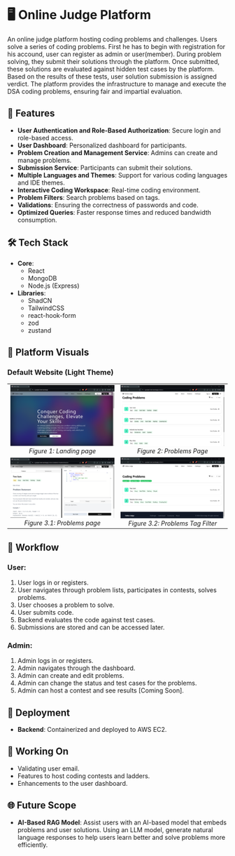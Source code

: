 # 🖥️ Online Judge Platform

An online judge platform hosting coding problems and challenges. Users solve a series of coding problems. First he has to begin with registration for his accound, user can register as admin or user(member). During problem solving, they submit their solutions through the platform. Once submitted, these solutions are evaluated against hidden test cases by the platform. Based on the results of these tests, user solution submission is assigned verdict. The platform provides the infrastructure to manage and execute the DSA coding problems, ensuring fair and impartial evaluation.

## 🌟 Features

- **User Authentication and Role-Based Authorization**: Secure login and role-based access.
- **User Dashboard**: Personalized dashboard for participants.
- **Problem Creation and Management Service**: Admins can create and manage problems.
- **Submission Service**: Participants can submit their solutions.
- **Multiple Languages and Themes**: Support for various coding languages and IDE themes.
- **Interactive Coding Workspace**: Real-time coding environment.
- **Problem Filters**: Search problems based on tags.
- **Validations**: Ensuring the correctness of passwords and code.
- **Optimized Queries**: Faster response times and reduced bandwidth consumption.

## 🛠️ Tech Stack

- **Core**:
  - React
  - MongoDB
  - Node.js (Express)
- **Libraries**:
  - ShadCN
  - TailwindCSS
  - react-hook-form
  - zod
  - zustand

## 🎨 Platform Visuals
### Default Website (Light Theme)
<div align="center">
  <table>
    <tr>
      <td align="center">
        <img src="https://github.com/DeveHk/OJ-Project-MERN/blob/main/Assets/OJ/xl/Light/landing.png?raw=true" alt="Landing page" style="width: 300px;"/>
        <br />
        <em>Figure 1: Landing page</em>
      </td>
      <td align="center">
        <img src="https://github.com/DeveHk/OJ-Project-MERN/blob/main/Assets/OJ/xl/Light/problems.png?raw=true" alt="Landing register" style="width: 300px;"/>
        <br />
        <em>Figure 2: Problems Page</em>
      </td>
    </tr>
        <tr>
      <td align="center">
        <img src="https://github.com/DeveHk/OJ-Project-MERN/blob/main/Assets/OJ/xl/Light/problem-i.png?raw=true" alt="Landing page" style="width: 300px;"/>
        <br />
        <em>Figure 3.1: Problems page</em>
      </td>
      <td align="center">
        <img src="https://github.com/DeveHk/OJ-Project-MERN/blob/main/Assets/OJ/xl/Light/tags.png?raw=true" alt="Landing register" style="width: 300px;"/>
        <br />
        <em>Figure 3.2: Problems Tag Filter</em>
      </td>
    </tr>
  </table>
</div>





## 🔄 Workflow

### User:
1. User logs in or registers.
2. User navigates through problem lists, participates in contests, solves problems.
3. User chooses a problem to solve.
4. User submits code.
5. Backend evaluates the code against test cases.
6. Submissions are stored and can be accessed later.

### Admin:
1. Admin logs in or registers.
2. Admin navigates through the dashboard.
3. Admin can create and edit problems.
4. Admin can change the status and test cases for the problems.
5. Admin can host a contest and see results [Coming Soon].

## 🚀 Deployment

- **Backend**: Containerized and deployed to AWS EC2.

## 🔧 Working On

- Validating user email.
- Features to host coding contests and ladders.
- Enhancements to the user dashboard.

## 🌐 Future Scope

- **AI-Based RAG Model**: Assist users with an AI-based model that embeds problems and user solutions. Using an LLM model, generate natural language responses to help users learn better and solve problems more efficiently.



